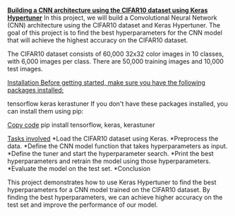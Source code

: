 <ins>**Building a CNN architecture using the CIFAR10 dataset using Keras Hypertuner**</ins>
In this project, we will build a Convolutional Neural Network (CNN) architecture using the CIFAR10 dataset and Keras Hypertuner. The goal of this project is to find the best hyperparameters for the CNN model that will achieve the highest accuracy on the CIFAR10 dataset.

The CIFAR10 dataset consists of 60,000 32x32 color images in 10 classes, with 6,000 images per class. There are 50,000 training images and 10,000 test images.

<ins>Installation<ins/>
Before getting started, make sure you have the following packages installed:

tensorflow
keras
kerastuner
If you don't have these packages installed, you can install them using pip:

<ins>Copy code</ins>
pip install tensorflow, keras, kerastuner
  
<ins>Tasks involved</ins>
*Load the CIFAR10 dataset using Keras.
*Preprocess the data.
*Define the CNN model function that takes hyperparameters as input.
*Define the tuner and start the hyperparameter search.
*Print the best hyperparameters and retrain the model using those hyperparameters.
*Evaluate the model on the test set.
*Conclusion
  
This project demonstrates how to use Keras Hypertuner to find the best hyperparameters for a CNN model trained on the CIFAR10 dataset. By finding the best hyperparameters, we can achieve higher accuracy on the test set and improve the performance of our model.
